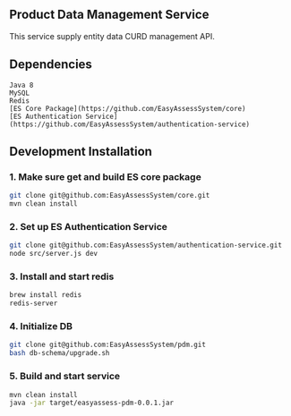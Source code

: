 ## Product Data Management Service
This service supply entity data CURD management API.

## Dependencies
```
Java 8
MySQL
Redis
[ES Core Package](https://github.com/EasyAssessSystem/core)
[ES Authentication Service](https://github.com/EasyAssessSystem/authentication-service)
```

## Development Installation
### 1. Make sure get and build ES core package
```sh
git clone git@github.com:EasyAssessSystem/core.git
mvn clean install 
```
### 2. Set up ES Authentication Service
```sh
git clone git@github.com:EasyAssessSystem/authentication-service.git
node src/server.js dev
```
### 3. Install and start redis
```sh
brew install redis
redis-server
```
### 4. Initialize DB
```sh
git clone git@github.com:EasyAssessSystem/pdm.git
bash db-schema/upgrade.sh
```
### 5. Build and start service
```sh
mvn clean install
java -jar target/easyassess-pdm-0.0.1.jar
```


